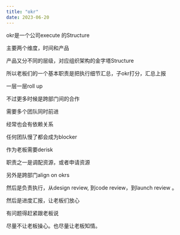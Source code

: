 ```yaml
---
title: "okr"
date: 2023-06-20
---
```


okr是一个公司execute 的Structure

主要两个维度，时间和产品

产品又分不同的层级，对应组织架构的金字塔Structure

所以老板们的一个基本职责是把执行细节汇总，子okr打分，汇总上报

一层一层roll up

不过更多时候是跨部门间的合作

需要多个团队同时前进

经常也会有依赖关系

任何团队慢了都会成为blocker

作为老板需要derisk

职责之一是调配资源，或者申请资源

另外是跨部门align on okrs

然后是负责执行，从design review, 到code review，到launch review 。

然后是进度汇报，让老板们放心

有问题得赶紧跟老板说

尽量不让老板操心。也尽量让老板知情。
